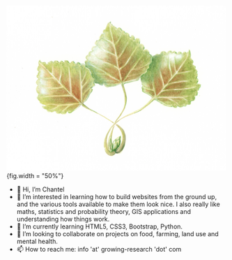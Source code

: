 ![Chantel Davies logo](https://raw.githubusercontent.com/cjjdavies/cjjdavies/main/DET_09.png "Welcome to my GitHub"){fig.width = "50%"}

- 👋 Hi, I’m Chantel
- 👀 I’m interested in learning how to build websites from the ground up, and the various tools available to make them look nice. I also really like maths, statistics and probability theory, GIS applications and understanding how things work.
- 🌱 I’m currently learning HTML5, CSS3, Bootstrap, Python.
- 💞️ I’m looking to collaborate on projects on food, farming, land use and mental health.
- 📫 How to reach me: info 'at' growing-research 'dot' com

<!---
cjjdavies/cjjdavies is a ✨ special ✨ repository because its `README.md` (this file) appears on your GitHub profile.
You can click the Preview link to take a look at your changes.
--->
